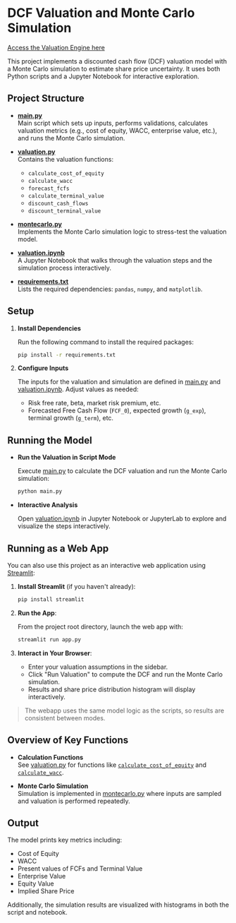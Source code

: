 # DCF Valuation and Monte Carlo Simulation

[Access the Valuation Engine here](https://valuationengine.streamlit.app/)

This project implements a discounted cash flow (DCF) valuation model with a Monte Carlo simulation to estimate share price uncertainty. It uses both Python scripts and a Jupyter Notebook for interactive exploration.

## Project Structure

- **[main.py](main.py)**  
  Main script which sets up inputs, performs validations, calculates valuation metrics (e.g., cost of equity, WACC, enterprise value, etc.), and runs the Monte Carlo simulation.

- **[valuation.py](valuation.py)**  
  Contains the valuation functions:  
  - `calculate_cost_of_equity`  
  - `calculate_wacc`  
  - `forecast_fcfs`  
  - `calculate_terminal_value`  
  - `discount_cash_flows`  
  - `discount_terminal_value`

- **[montecarlo.py](montecarlo.py)**  
  Implements the Monte Carlo simulation logic to stress-test the valuation model.

- **[valuation.ipynb](valuation.ipynb)**  
  A Jupyter Notebook that walks through the valuation steps and the simulation process interactively.

- **[requirements.txt](requirements.txt)**  
  Lists the required dependencies: `pandas`, `numpy`, and `matplotlib`.

## Setup

1. **Install Dependencies**

   Run the following command to install the required packages:

   ```bash
   pip install -r requirements.txt
   ```

2. **Configure Inputs**

   The inputs for the valuation and simulation are defined in [main.py](main.py) and [valuation.ipynb](valuation.ipynb). Adjust values as needed:
   
   - Risk free rate, beta, market risk premium, etc.
   - Forecasted Free Cash Flow (`FCF_0`), expected growth (`g_exp`), terminal growth (`g_term`), etc.

## Running the Model

- **Run the Valuation in Script Mode**

  Execute [main.py](main.py) to calculate the DCF valuation and run the Monte Carlo simulation:

  ```bash
  python main.py
  ```

- **Interactive Analysis**

  Open [valuation.ipynb](valuation.ipynb) in Jupyter Notebook or JupyterLab to explore and visualize the steps interactively.

## Running as a Web App

You can also use this project as an interactive web application using [Streamlit](https://streamlit.io/):

1. **Install Streamlit** (if you haven't already):

   ```bash
   pip install streamlit
   ```

2. **Run the App**:

   From the project root directory, launch the web app with:

   ```bash
   streamlit run app.py
   ```

3. **Interact in Your Browser**:

   - Enter your valuation assumptions in the sidebar.
   - Click "Run Valuation" to compute the DCF and run the Monte Carlo simulation.
   - Results and share price distribution histogram will display interactively.

> The webapp uses the same model logic as the scripts, so results are consistent between modes.

## Overview of Key Functions

- **Calculation Functions**  
  See [valuation.py](valuation.py) for functions like [`calculate_cost_of_equity`](valuation.py#L0) and [`calculate_wacc`](valuation.py#L0).

- **Monte Carlo Simulation**  
  Simulation is implemented in [montecarlo.py](montecarlo.py) where inputs are sampled and valuation is performed repeatedly.

## Output

The model prints key metrics including:
- Cost of Equity
- WACC
- Present values of FCFs and Terminal Value
- Enterprise Value
- Equity Value
- Implied Share Price

Additionally, the simulation results are visualized with histograms in both the script and notebook.
